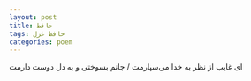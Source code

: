 ```yaml
---
layout: post
title: حافظ
tags: حافظ غزل
categories: poem
---
```


ای غایب از نظر به خدا می‌سپارمت / جانم بسوختی و به دل دوست دارمت